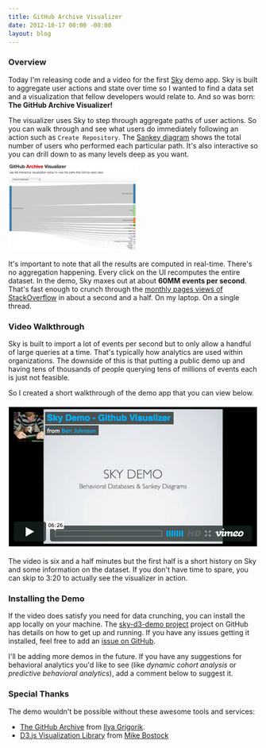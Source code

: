 ```yaml
---
title: GitHub Archive Visualizer
date: 2012-10-17 00:00 -00:00
layout: blog
---
```


### Overview

Today I'm releasing code and a video for the first [Sky](/) demo app.
Sky is built to aggregate user actions and state over time so I wanted to find a data set and a visualization that fellow developers would relate to.
And so was born: **The GitHub Archive Visualizer!**

<div class="row">
  <div class="span4">
    The visualizer uses Sky to step through aggregate paths of user actions.
    So you can walk through and see what users do immediately following an action such as <code>Create Repository</code>.
    The <a href="http://en.wikipedia.org/wiki/Sankey_diagram">Sankey diagram</a> shows the total number of users who performed each particular path.
    It's also interactive so you can drill down to as many levels deep as you want.
  </div>
  
  <div class="span4" style="margin:10px 0px">
    <a class="thumbnail" href="/images/github-archive-visualizer/githubarchiveviz.png">
      <img src="/images/github-archive-visualizer/githubarchiveviz_thumb.png">
    </a>
  </div>
</div>

It's important to note that all the results are computed in real-time.
There's no aggregation happening.
Every click on the UI recomputes the entire dataset.
In the demo, Sky maxes out at about **60MM events per second**.
That's fast enough to crunch through the [monthly pages views of StackOverflow](http://highscalability.com/blog/2011/3/3/stack-overflow-architecture-update-now-at-95-million-page-vi.html) in about a second and a half.
On my laptop.
On a single thread.

### Video Walkthrough

Sky is built to import a lot of events per second but to only allow a handful of large queries at a time.
That's typically how analytics are used within organizations.
The downside of this is that putting a public demo up and having tens of thousands of people querying tens of millions of events each is just not feasible.

So I created a short walkthrough of the demo app that you can view below.

<div class="row" style="margin:18px 0">
  <div class="span6 offset1">
    <a target="_blank" href="https://vimeo.com/51629936"><img src="/images/github-archive-visualizer/video_thumb.png"/></a>
  </div>
</div>

The video is six and a half minutes but the first half is a short history on Sky and some information on the dataset.
If you don't have time to spare, you can skip to 3:20 to actually see the visualizer in action.

### Installing the Demo

If the video does satisfy you need for data crunching, you can install the app locally on your machine.
The [sky-d3-demo project](https://github.com/skydb/sky-d3-demo) project on GitHub has details on how to get up and running.
If you have any issues getting it installed, feel free to add an <a href="https://github.com/skydb/sky-d3-demo/issues">issue on GitHub</a>.

I'll be adding more demos in the future.
If you have any suggestions for behavioral analytics you'd like to see (like *dynamic cohort analysis* or *predictive behavioral analytics*), add a comment below to suggest it.


### Special Thanks

The demo wouldn't be possible without these awesome tools and services:

* [The GitHub Archive](http://www.githubarchive.org/) from [Ilya Grigorik](http://www.igvita.com/).
* [D3.js Visualization Library](http://d3js.org/) from [Mike Bostock](http://bost.ocks.org/mike/)